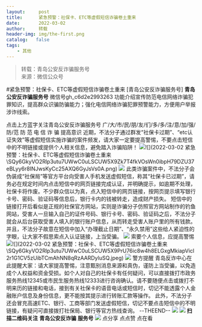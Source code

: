 ```yaml
---
layout:     post
title:      紧急预警：社保卡、ETC等虚假短信诈骗卷土重来
date:       2022-03-02
author:     转载
header-img: img/the-first.png
catalog:   false
tags:
    - 其他
---
```


<blockquote><p>转载：青岛公安反诈骗服务号<br>
来源：微信公众号</p></blockquote>

#紧急预警：社保卡、ETC等虚假短信诈骗卷土重来
[青岛公安反诈骗服务号]
**青岛公安反诈骗服务号**
微信号gh_c6d2e2993263
功能介绍宣传防范电信网络诈骗犯罪知识，提高群众识骗防骗能力；强化电信网络诈骗犯罪预警能力，方便用户举报涉诈线索。

点击上方蓝字关注青岛公安反诈骗服务号
广/大/市/民/朋/友/们/多/多/注/意/加/强/防/范
防
范
电
信
诈
骗
提高意识
近期，不法分子通过群发“社保卡过期”、“etc认证失效”等虚假短信实施诈骗的案件频发，请大家一定要提高警惕，不要点击短信中的不明链接或提供个人相关信息，避免踏入诈骗陷阱！
![]({{site.baseurl}}/postimg/SQy6GkyVO2Rlp3utu7UWwC0uLSCUW5X9Jt8Sg16GSzUQwibkBIGJq3JnKNu1Rn7kJgaiag13ttZt38ck1gicU32Bw.png)![](2022-03-02
紧急预警：社保卡、ETC等虚假短信诈骗卷土重来\\SQy6GkyVO2Rlp3utu7UWwC0uLSCUW5X9Zk7T4fkVOsWn0ibpH79DZU37eBLyy6r8INJwsKyCc25AXQ6GyJsVs0A.png)
![]({{site.baseurl}}/postimg/SQy6GkyVO2Rlp3utu7UWwC0uLSCUW5X9W9ek2hLspGkGyGZBY6fGMOibSNP7wibv1IhA3kib2GWlDYBjWAvXateag.jpeg)
此类诈骗案件中，不法分子会伪装成“社保局”等官方平台向受害人手机发送虚假短信，称其“社保卡已过期”，请务必在规定时间内点击短信中的网页链接完成认证，并明确提示，如逾期不处理，社保卡将作废。不少群众信以为真，点入短信中的网页链接，按网页提示填写银行卡号、密码、验证码等信息后，银行卡内的钱被转走，造成财产损失。
短信中的链接打开后看似是正规的社保官方网站，实则是诈骗分子仿照官方网站制作的钓鱼网站，受害人一旦输入自己的证件号码、银行卡号、密码、验证码之后，不法分子就会从后台获取受害人填入的银行账户信息，从而转走受害人账户里的所有钱款。并且，不法分子故意在短信中加入“办理截止日期”、“永久禁用”这些给人紧迫性的字眼，让大家不假思索点入认证链接，上当受骗。
![]({{site.baseurl}}/postimg/SQy6GkyVO2Rlp3utu7UWwC0uLSCUW5X9kQdDgPCEPSA71fWnVjT5qMgqGvLyCkverfHg7Dw1MrBMkbqG6odcHg.png)
索要个人信息，应提高警惕
![]({{site.baseurl}}/postimg/MmOHXFIYqJvRvu0WLcwkZ5QH3vGcKnPuHCdbBpsX98m6g3DbvVUbhv8nqVfGVYsfEA1WVUu1cegthicUJK3zOtQ.png)![](2022-03-02
紧急预警：社保卡、ETC等虚假短信诈骗卷土重来\\SQy6GkyVO2Rlp3utu7UWwC0uLSCUW5X9PrU76ic8w4h8ELGxgMkiapVicl2r1G1CV5zUibTCmAhNN8qRzAARDyluSQ.jpeg)
![]({{site.baseurl}}/postimg/d3G5E8SstSgZkJLECFYw0RWko6MvW1iaXtibceeTbAHzzibHDkAUa9Iic5WdcRjsWrmQfyIW95IWxpZibEjSJ4D1AYg.png)
警方提醒
青岛反诈中心在此提醒大家：请大家提高警惕，注意甄别消息来源和真伪，谨防上当受骗，以免造成个人权益和资金受损。如个人对自己的社保卡有任何疑问，可以直接拨打市政务服务热线12345或市民生服务热线12333进行咨询确认。请不要随便点击或拨打不明来历的链接和电话，接到有关社保卡的语音电话或短信时，切记不能透露个人金融账户信息及身份信息，更不能按其提示进行转账汇款等操作。
此外，不法分子还会冒充高速ETC、银行、工商等部门发送虚假短信，切记不要点击短信中的不明链接，有疑问可直接拨打社保局、银行等官方热线查询。
\--THEEND--
![]({{site.baseurl}}/postimg/6xI4h676QXzia5naazW6wFR5ml91zib85OnAdBFSTibic8yWLuWic1rKJBicwSgnqzI9icFMSpImia2H4zZhqLVTr724UA.png)
![]({{site.baseurl}}/postimg/1GjWwxYB3dk0QR6pndF2SISfW55mAuAxDQOiaC2Geq1kE9oibrv0xIEyiazCyo7VubILLicuLicBW77qleN0GPJOTAQ.jpeg)
**扫描二维码关注**
**青岛公安反诈骗**
**服务号**
![]({{site.baseurl}}/postimg/6xI4h676QXzia5naazW6wFR5ml91zib85O2ObvfHFG7tH1qAI6iakIGohmLu4siar1ZzMiawQ7QicgfyZFjriavRic3M6Q.png)
点分享
点点赞
点在看
